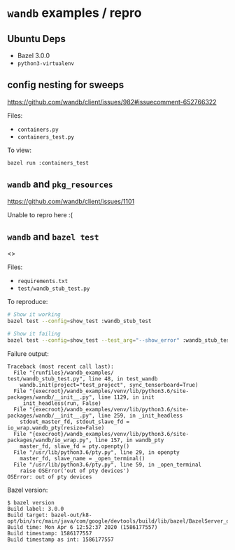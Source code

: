 # `wandb` examples / repro

## Ubuntu Deps

* Bazel 3.0.0
* `python3-virtualenv`

## config nesting for sweeps

<https://github.com/wandb/client/issues/982#issuecomment-652766322>

Files:

* `containers.py`
* `containers_test.py`

To view:

```
bazel run :containers_test
```

## `wandb` and `pkg_resources`

<https://github.com/wandb/client/issues/1101>

Unable to repro here :(

## `wandb` and `bazel test`

<>

Files:

* `requirements.txt`
* `test/wandb_stub_test.py`

To reproduce:

```sh
# Show it working
bazel test --config=show_test :wandb_stub_test

# Show it failing
bazel test --config=show_test --test_arg="--show_error" :wandb_stub_test
```

Failure output:
```
Traceback (most recent call last):
  File "{runfiles}/wandb_examples/
test/wandb_stub_test.py", line 48, in test_wandb
    wandb.init(project="test_project", sync_tensorboard=True)
  File "{execroot}/wandb_examples/venv/lib/python3.6/site-packages/wandb/__init__.py", line 1129, in init
    _init_headless(run, False)
  File "{execroot}/wandb_examples/venv/lib/python3.6/site-packages/wandb/__init__.py", line 259, in _init_headless
    stdout_master_fd, stdout_slave_fd = io_wrap.wandb_pty(resize=False)
  File "{execroot}/wandb_examples/venv/lib/python3.6/site-packages/wandb/io_wrap.py", line 157, in wandb_pty
    master_fd, slave_fd = pty.openpty()
  File "/usr/lib/python3.6/pty.py", line 29, in openpty
    master_fd, slave_name = _open_terminal()
  File "/usr/lib/python3.6/pty.py", line 59, in _open_terminal
    raise OSError('out of pty devices')
OSError: out of pty devices
```

Bazel version:
```
$ bazel version
Build label: 3.0.0
Build target: bazel-out/k8-opt/bin/src/main/java/com/google/devtools/build/lib/bazel/BazelServer_deploy.jar
Build time: Mon Apr 6 12:52:37 2020 (1586177557)
Build timestamp: 1586177557
Build timestamp as int: 1586177557
```
